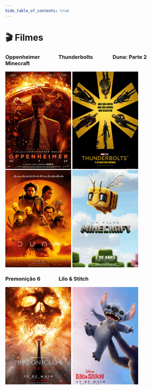 ```yaml
---
hide_table_of_contents: true
---
```


# :clapper: Filmes 

### Oppenheimer &nbsp;&nbsp;&nbsp;&nbsp;&nbsp;&nbsp;&nbsp;&nbsp;&nbsp;&nbsp;&nbsp;&nbsp;&nbsp; Thunderbolts &nbsp;&nbsp;&nbsp;&nbsp;&nbsp;&nbsp;&nbsp;&nbsp;&nbsp;&nbsp;&nbsp;&nbsp;&nbsp;&nbsp; Duna: Parte 2 &nbsp;&nbsp;&nbsp;&nbsp;&nbsp;&nbsp;&nbsp;&nbsp;&nbsp;&nbsp;&nbsp;&nbsp;&nbsp; Minecraft
[![Oppenheimer ](/img/oppenheimer_small.png)](/docs/filmes/Oppenheimer "Oppenheimer | M/16 anos | Biografia, Ficção Científica, Drama | 3h")
[![Thunderbolts](/img/thunderbolts_small.png)](/docs/filmes/Thunderbolts "Thunderbolts | M/12 | Ação, Aventura | 2h 6min")
[![Duna: parte dois ](/img/duna_parte_dois_small.png)](/docs/filmes/DunaParte2 "Duna: Parte Dois | M/14 | Ficção Científica | 2h 46min")
[![Minecraft](/img/minecraft_small.png)](/docs/filmes/Minecraft "Minecraft | M/6 anos | Ação, Comédia | 1h 41min")

### Premonição 6 &nbsp;&nbsp;&nbsp;&nbsp;&nbsp;&nbsp;&nbsp;&nbsp;&nbsp;&nbsp;&nbsp;&nbsp;&nbsp; Lilo & Stitch
[![Premonição 6](/img/final_destination_small.png)](/docs/filmes/Premonicao6 "Premonição 6 | M/16 anos | Terror | 1h 50min")
[![Lilo e Stitch](/img/lilo_stitch_small.png)](/docs/filmes/LiloStitch "Lilo & Stitch | M/6 anos | Ação, Comédia, Drama | 1h 48min")
